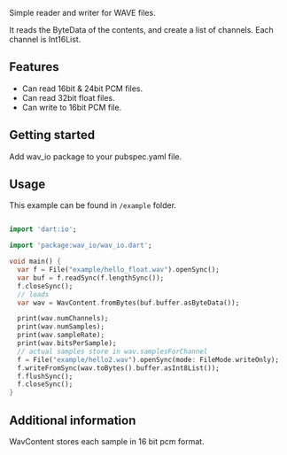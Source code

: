 <!-- 
This README describes the package. If you publish this package to pub.dev,
this README's contents appear on the landing page for your package.

For information about how to write a good package README, see the guide for
[writing package pages](https://dart.dev/guides/libraries/writing-package-pages). 

For general information about developing packages, see the Dart guide for
[creating packages](https://dart.dev/guides/libraries/create-library-packages)
and the Flutter guide for
[developing packages and plugins](https://flutter.dev/developing-packages). 
-->

Simple reader and writer for WAVE files.

It reads the ByteData of the contents, and create a list of channels.
Each channel is Int16List.

## Features

* Can read 16bit & 24bit PCM files.
* Can read 32bit float files.
* Can write to 16bit PCM file.

## Getting started

Add wav_io package to your pubspec.yaml file.

## Usage

This example can be found in `/example` folder.

```dart

import 'dart:io';

import 'package:wav_io/wav_io.dart';

void main() {
  var f = File("example/hello_float.wav").openSync(); 
  var buf = f.readSync(f.lengthSync());
  f.closeSync();
  // loads
  var wav = WavContent.fromBytes(buf.buffer.asByteData());

  print(wav.numChannels);
  print(wav.numSamples);
  print(wav.sampleRate);
  print(wav.bitsPerSample);
  // actual samples store in wav.samplesForChannel
  f = File("example/hello2.wav").openSync(mode: FileMode.writeOnly);
  f.writeFromSync(wav.toBytes().buffer.asInt8List());
  f.flushSync();
  f.closeSync();
}

```

## Additional information

WavContent stores each sample in 16 bit pcm format.


